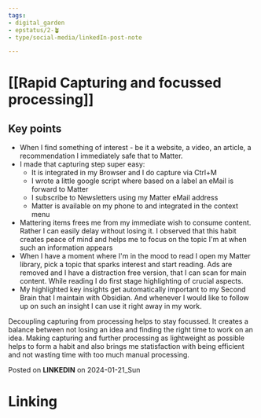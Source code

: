 ```yaml
---
tags: 
- digital_garden
- epstatus/2-🪴
- type/social-media/linkedIn-post-note

---
```

# [[Rapid Capturing and focussed processing]]

## Key points
+ When I find something of interest - be it a website, a video, an article, a recommendation I immediately safe that to Matter. 
+ I made that capturing step super easy: 
	+ It is integrated in my Browser and I do capture via Ctrl+M
	+ I wrote a little google script where based on a label an eMail is forward to Matter
	+ I subscribe to Newsletters using my Matter eMail address
	+ Matter is available on my phone to and integrated in the context menu
+ Mattering items frees me from my immediate wish to consume content. Rather I can easily delay without losing it. I observed that this habit creates peace of mind and helps me to focus on the topic I'm at when such an information appears
+ When I have a moment where I'm in the mood to read I open my Matter library, pick a topic that sparks interest and start reading. Ads are removed and I have a distraction free version, that I can scan for main content. While reading I do first stage highlighting of crucial aspects. 
+ My highlighted key insights get automatically important to my Second Brain that I maintain with Obsidian. And whenever I would like to follow up on such an insight I can use it right away in my work. 

Decoupling capturing from processing helps to stay focussed. It creates a balance between not losing an idea and finding the right time to work on an idea. Making capturing and further processing as lightweight as possible helps to form a habit and also brings me statisfaction with being efficient and not wasting time with too much manual processing. 


Posted on **LINKEDIN** on 2024-01-21_Sun
# Linking